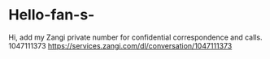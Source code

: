 # Hello-fan-s-
Hi, add my Zangi private number for confidential correspondence and calls.  1047111373  https://services.zangi.com/dl/conversation/1047111373
